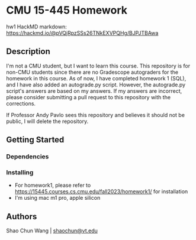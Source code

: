 

# CMU 15-445 Homework

hw1 HackMD markdown: https://hackmd.io/@pVQjRpzSSs26TNkEXVPQHg/BJPJTBAwa

## Description

I'm not a CMU student, but I want to learn this course. This repository is for non-CMU students since there are no Gradescope autograders for the homework in this course. As of now, I have completed homework 1 (SQL), and I have also added an autograde.py script. However, the autograde.py script's answers are based on my answers. If my answers are incorrect, please consider submitting a pull request to this repository with the corrections.

If Professor Andy Pavlo sees this repository and believes it should not be public, I will delete the repository.

## Getting Started

### Dependencies

### Installing

* For homework1, please refer to https://15445.courses.cs.cmu.edu/fall2023/homework1/ for installation
* I'm using mac m1 pro, apple silicon

## Authors

Shao Chun Wang | shaochun@vt.edu
